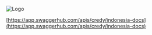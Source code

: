 ![Logo](../assets/img/logo.png?raw=true)

[https://app.swaggerhub.com/apis/credy/indonesia-docs](https://app.swaggerhub.com/apis/credy/indonesia-docs)
